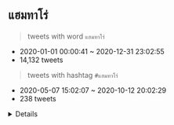 # `แฮมทาโร่`

> tweets with word `แฮมทาโร่`

- 2020-01-01 00:00:41 ~ 2020-12-31 23:02:55
- 14,132 tweets

> tweets with hashtag `#แฮมทาโร่`

- 2020-05-07 15:02:07 ~ 2020-10-12 20:02:29
- 238 tweets

<details>

## frequent hashtags & co-occurrent words

> tweets with word `แฮมทาโร่`

|hashtag|count|frequent words|oldest|popular|
|:-:|:-:|:-:|:-:|:-:|
|วิ่งกันนะแฮมทาโร่|518|แฮมทาโร่(1099) วิ่ง(799) ม็อบ(118) เพลง(75) ร้องเพลง(64) ประชาชน(58) เยาวชน(55) รัฐบาล(54) ภาษี(53) ออกมา(49)|[2020-07-23 11:55:05](https://twitter.com/belloeliss/status/1286268594876121088)<br>[@belloeliss](https://twitter.com/belloeliss)<br><br>กระบี่จะมีวิ่งแฮมทาโร่มั้ยคะ #วิ่งกันนะแฮมทาโร่|[2020-07-26 10:29:12](https://twitter.com/PNSNTK/status/1287334146424020992)<br>[@pnsntk](https://twitter.com/pnsntk)<br>58560 retweets<br><br>ฐาปนี : ทำไมมาวิ่งค่ะ  แฮมทาโร่ : อยากให้ยุบสภาค่ะ ตามเนื้อเพลงเลยค่ะ ที่นี่ที่ไหนนะคะ อนุอนุ อนุ  ฐาปนี : งงๆ เอ่อ อนุสาวรีย์ประชาธิปไตยค่ะ แฮมทาโร่ : อ๋อ ประเทศเรามีด้วยเหรอคะ  5555 แสบ #วิ่งกันนะแฮมทาโร่|
|แฮมทาโร่|243|แฮมทาโร่(344) วิ่ง(111) ชั่น(82) แคป(81) เยาวชน(80) ปลดแอก(72) ประชาชน(61) ม็อบ(53) เผด็จการ(52) ทน(52)|[2020-05-07 08:02:07](https://twitter.com/hyomilitariel/status/1258306102787096576)<br>[@hyomilitariel](https://twitter.com/hyomilitariel)<br><br>โปรโมททุกช่องทาง เผื่อจะแมส #แฮมทาโร่  https://t.co/nAFuTy2ror|[2020-07-26 10:01:32](https://twitter.com/prasitchai_k/status/1287327183480844290)<br>[@prasitchai_k](https://twitter.com/prasitchai_k)<br>2178 retweets<br><br>'ธเนตร อนันตวงษ์'นักสู้ที่ติดคุกฟรี นำไอศกรีมมาแจกฟรีให้กับน้องๆเด็กเยาวชน 'จ่านิว'มาร่วมให้กำลังใจ ท่ามกลางคนที่มาร่วมแสดงพลังจำนวนมาก #แฮมทาโร่   #กรูหิวกรูไม่ทน #หนองคายสิบ่ทน #จันรีไม่ทนคนจัญไร #เยาวชนปลดแอก #ม็อบไม่มุ้งมิ้งแต่ตุ้งติ้งค่ะคุณรัฐบาล #ยุบสภา  https://t.co/ZpmUI7odO7|
|เยาวชนปลดแอก|159|แฮมทาโร่(239) เยาวชน(160) ปลดแอก(156) วิ่ง(132) ม็อบ(61) ทน(58) ประชาชน(51) รัฐบาล(32) กรู(31) รุ่น(31)|[2020-07-23 02:37:27](https://twitter.com/Wikit47/status/1286128264281391106)<br>[@wikit47](https://twitter.com/wikit47)<br><br>แฮมทาโร่ช้านนนนน #เยาวชนปลดแอก #ไอเดียออกม็อบ|[2020-07-27 05:45:49](https://twitter.com/matsutako_jp/status/1287625217733402624)<br>[@matsutako_jp](https://twitter.com/matsutako_jp)<br>40305 retweets<br><br>เมื่อแฮมทาโร่ไปวิ่งไล่รัฐบาล งานนี้คนญป.เค้าจะคิดยังไงนะ? ประเทศผู้ให้กำเนิดแฮมทาโร่อย่างญป.ก็ดูให้ความสนใจกับการเคลื่อนไหวครั้งนี้และได้มีการนำเสนอข่าวนี้กันในหลายๆสื่อ คห.จะออกไปในทางไหนนะ ลองแปลๆมาจากหลายๆที่ ลองอ่านกันจ้า #เยาวชนปลดเเอก #วิ่งกันนะแฮมทาโร่  https://t.co/TTw4BiyMFI|
|ไอเดียออกม็อบ|71|ม็อบ(104) แฮมทาโร่(82) ไอเดีย(77) วิ่ง(34) เพลง(20) ร้องเพลง(14) นา(11) ชอบ(10) รอบ(10) ปั่น(10)|[2020-07-22 10:38:29](https://twitter.com/_ihatesalmon/status/1285886931792826368)<br>[@_ihatesalmon](https://twitter.com/_ihatesalmon)<br><br>อยากวิ่งเพลงแฮมทาโร่ด้วยท่านารุโตะรอบอนุสาวรีย์​ประชาธิปไตย​ค่ะ #ไอเดียออกม็อบ  https://t.co/hbIlqsBYBz|[2020-07-23 10:41:35](https://twitter.com/judythecatz/status/1286250099312484352)<br>[@judythecatz](https://twitter.com/judythecatz)<br>21468 retweets<br><br>มาเถอะนะมาวิ่ง วิ่งกันนะแฮมทาโร่   ขอยืมพื้นที่ #ไอเดียออกม็อบ  #ประชุมสภา ไม่ได้จะชวนทอยากชวนทุกคนไปม็อบแต่ชวนมาร้องเพลงกันค่ะ เก็บให้ลูกให้หลานฟังว่าครั้งนึงเราเคยร้องเพลงแฮมทาโร่ไล่รัฐบาล(จะแปะเนื้อไว้ข้างล่างนะคะ) ไม่มีแกนนำอะไรนั้นทั้งนั้น เจอกันวันอาทิตย์นี้ค่ะ  https://t.co/r0mI71ZuoN|
|ให้มันจบที่รุ่นเรา|66|แฮมทาโร่(108) วิ่ง(76) จบ(64) รุ่น(64) เยาวชน(34) ปลดแอก(31) ทน(20) ตรวจ(19) ม็อบ(18) ประชาชน(17)|[2020-07-22 01:28:02](https://twitter.com/GoyaNisha/status/1285748404824367104)<br>[@goyanisha](https://twitter.com/goyanisha)<br><br>มีนารูโตะแล้วต้องมีแฮมทาโร่ด้วยสิ!!! //ถ้ามีการวิ่งเป็นวงกลมร้องแฮมทาโร่ รับรองระดับโลก #ฝั่งธนแต่เราจะไม่ทน #RespectThaiDemocracy #ให้มันจบที่รุ่นเรา|[2020-07-27 11:23:02](https://twitter.com/VoiceTVOfficial/status/1287710081379753984)<br>[@voicetvofficial](https://twitter.com/voicetvofficial)<br>489 retweets<br><br>สื่อนอกรายงานสถานการณ์ม็อบแฮมทาโร่ในไทย ชี้เป็นการเคลื่อนไหวทางการเมืองที่แปลกใหม่และมีความคิดสร้างสรรค์ นำเพลงการ์ตูนมาใช้ในการต่อต้านรัฐบาล #VoiceOnline #เยาวชนปลดแอก #ให้มันจบที่รุ่นเรา   https://t.co/JogSqFzngx|
|ม็อบไม่มุ้งมิ้งแต่ตุ้งติ้งค่ะคุณรัฐบาล|57|ม็อบ(89) แฮมทาโร่(72) มุ้ง(62) มิ้ง(61) รัฐบาล(60) ตุ้งติ้ง(59) วิ่ง(34) ทน(29) เยาวชน(20) กรู(18)|[2020-07-25 11:42:38](https://twitter.com/Kasapilova/status/1286990238431076352)<br>[@kasapilova](https://twitter.com/kasapilova)<br><br>โอ้ย เพิ่งรู้ว่ามี รอไปม็อบแฮมทาโร่พรุ่งนี้แล้วกัน 555 #ม็อบไม่มุ้งมิ้งแต่ตุ้งติ้งค่ะคุณรัฐบาล|[2020-07-25 15:14:45](https://twitter.com/pa_rasite_/status/1287043617295437825)<br>[@pa_rasite_](https://twitter.com/pa_rasite_)<br>3944 retweets<br><br>เป็นม๊อบเรียกร้อง รัฐธรรมนูญใหม่ ที่สร้างสรรค์มาก  มีไทอินไปม๊อบ แฮมทาโร่ ด้วย  #วิ่งกันนะแฮมทาโร่ #ม็อบไม่มุ้งมิ้งแต่ตุ้งติ้งค่ะคุณรัฐบาล  https://t.co/L0gb4GA9we|
|อนิเมะแฟลชม็อบ|42|ม็อบ(80) อนิเมะ(53) แฮมทาโร่(49) แฟลช(48) ดู(17) เรื่อง(16) คน(13) วิ่ง(11) ทำ(11) ประชาธิปไตย(10)|[2020-07-27 11:39:41](https://twitter.com/quantumxz_/status/1287714273024602113)<br>[@quantumxz_](https://twitter.com/quantumxz_)<br><br>เรามองว่า #อนิเมะแฟลชม็อบ มันก็สามารถทำให้ตรงประเด็นได้อะ เพราะยังอยู่ในขั้นวางแผน คือไอ้ติดตลกมันก็มีติดตลกมาหลายม็อบแล้ว เช่นแจว แฮมทาโร่ด่ารบ. ป้ายด่าแบบตลก ซึ่งไม่ผิด ทำให้ตรงประเด็นได้ อันนี้ก็เหมือนเป็นธีมสำหรับสายอนิเมะ ถึงจะมองว่าเป็นมีตติ้งคุแต่ก็จริงจังได้นะ|[2020-07-28 02:08:44](https://twitter.com/wasseryharp/status/1287932972801200128)<br>[@wasseryharp](https://twitter.com/wasseryharp)<br>376 retweets<br><br>แฮมทาโร่นั่นเป็นแค่รูปแบบที่ "เข้าใจง่าย" แถมยังได้ make fun of รัฐบาลด้วย แล้วเขาก็มีสารตามปกติ  ถามว่า #อนิเมะแฟลชม็อบ จะเอาเมะมาสื่อสารได้เข้าใจง่าย มีสารที่ชัดเจนไหม  ซึ่งเรายังมองว่าวิ่งแฮมควรจบตรงนี้ อย่าเอามาเป็นสัญลักษณ์ของเรา เพราะทางเจ้าของลิขสิทธิ์อาจไม่ได้แฮปปี้|
|ประชาชนเป็นใหญ่ในแผ่นดิน|38|แฮมทาโร่(52) ประชาชน(43) เป็นใหญ่(32) แผ่นดิน(32) วิ่ง(26) ปลดแอก(19) เยาวชน(16) ม็อบ(12) เผด็จการ(8) ทน(7)|[2020-07-25 01:12:45](https://twitter.com/Notomasahi/status/1286831721535565824)<br>[@notomasahi](https://twitter.com/notomasahi)<br><br>นักเรียนร้องเพลงแฮมทาโร่ แปลงเพลงเสียดสีรัฐบาล และเรียกร้องรัฐธรรมนูญใหม่  ของอร่อยที่สุดก็คือ "ภาษีประชาชน"  #เกียมอุดมไม่ก้มหัวให้เผด็จการ  https://t.co/o3nrhqSO4j #ประชาชนเป็นใหญ่ในแผ่นดิน|[2020-07-25 01:12:45](https://twitter.com/Notomasahi/status/1286831721535565824)<br>[@notomasahi](https://twitter.com/notomasahi)<br>7185 retweets<br><br>นักเรียนร้องเพลงแฮมทาโร่ แปลงเพลงเสียดสีรัฐบาล และเรียกร้องรัฐธรรมนูญใหม่  ของอร่อยที่สุดก็คือ "ภาษีประชาชน"  #เกียมอุดมไม่ก้มหัวให้เผด็จการ  https://t.co/o3nrhqSO4j #ประชาชนเป็นใหญ่ในแผ่นดิน|
|ฝั่งธนแต่เราจะไม่ทน|37|วิ่ง(72) แฮมทาโร่(65) ฝั่งธน(37) ทน(37) ตรวจ(33) วงเวียน(28) ไฟ(18) ก.ค.(15) รอบ(15) จบ(14)|[2020-07-22 01:25:23](https://twitter.com/GoyaNisha/status/1285747739486085122)<br>[@goyanisha](https://twitter.com/goyanisha)<br><br>มีวิ่งนารูโตะแล้ว ต้องมีแฮมทาโร่ด้วยสิคะ!!! วิ่งเป็นวงกลมมมม #ฝั่งธนแต่เราจะไม่ทน|[2020-07-26 10:29:50](https://twitter.com/pchcaep/status/1287334306516369408)<br>[@pchcaep](https://twitter.com/pchcaep)<br>3521 retweets<br><br>ใครไม่ได้ไป #วิ่งกันนะแฮมทาโร่ วันนี้ก็ไปวิ่งแฮมทาโร่+นารูโตะ วันที่ 30 ได้น้าา เราก็ไป ไปด้วยกัน เหงา55555 #ฝั่งธนแต่เราจะไม่ทน  https://t.co/oSqdajvbJ2|
|exabff|34|วิ่ง(45) แฮมทาโร่(37) รร(10) ออกมา(7) สู้(7) เอ้า(5) อร่อย(4) ต่อไป(4) ตื่น(3) ออกจาก(3)|[2020-07-28 09:32:19](https://twitter.com/pig_N29/status/1288044607842873349)<br>[@pig_n29](https://twitter.com/pig_n29)<br><br>วิ่งนะวิ่งแฮมทาโร่ #ExaARMY #ExaBFF @BTS_twt @bts_bighit|[2020-08-11 19:25:24](https://twitter.com/liliprotection/status/1293267292575301632)<br>[@liliprotection](https://twitter.com/liliprotection)<br>8 retweets<br><br>เอ้าออกมาวิ่ง วิ่งนะวิ่งนะแฮมทาโร่ ตื่นออกจากรัง วิ่งนะวิ่งนะแฮมทาโร่ ของอร่อยที่สุดก็คือ....  #ExaBLINK #ExaBFF|
|ยุบสภา|29|แฮมทาโร่(41) ยุบสภา(36) ทน(34) เยาวชน(24) วิ่ง(22) ปลดแอก(20) กรู(20) ประชาชน(19) รัฐบาล(15) ม็อบ(14)|[2020-07-25 07:35:03](https://twitter.com/prasitchai_k/status/1286927930430386176)<br>[@prasitchai_k](https://twitter.com/prasitchai_k)<br><br>ค้าน #ยุบสภา 'อนุทิน'แห่งภูมิใจไทย ประกาศในที่ประชุมพรรคไม่เห็นด้วยยุบสภา หากยังไม่แก้ไข รธน. ชี้เสียเวลา เสียงบประมาณ หากไม่เปลื่ยนแปลงกฏหมาย #มอกะเสด #ยกเลิก250สว #แก้รัฐธรรมนูญ #กรูหิวกรูไม่ทน #แฮมทาโร่ #คนคอนจะไม่ทน #คนเจียงฮายก้ายคนง่าวบ่เอาคนหลายใจ #ประชาชนเป็นใหญ่ในแผ่นดิน  https://t.co/latGbWjGsH|[2020-07-26 10:01:32](https://twitter.com/prasitchai_k/status/1287327183480844290)<br>[@prasitchai_k](https://twitter.com/prasitchai_k)<br>2178 retweets<br><br>'ธเนตร อนันตวงษ์'นักสู้ที่ติดคุกฟรี นำไอศกรีมมาแจกฟรีให้กับน้องๆเด็กเยาวชน 'จ่านิว'มาร่วมให้กำลังใจ ท่ามกลางคนที่มาร่วมแสดงพลังจำนวนมาก #แฮมทาโร่   #กรูหิวกรูไม่ทน #หนองคายสิบ่ทน #จันรีไม่ทนคนจัญไร #เยาวชนปลดแอก #ม็อบไม่มุ้งมิ้งแต่ตุ้งติ้งค่ะคุณรัฐบาล #ยุบสภา  https://t.co/ZpmUI7odO7|
|เกียมอุดมไม่ก้มหัวให้เผด็จการ|28|แฮมทาโร่(35) เกีย(31) อุดม(31) ก้มหัว(27) เผด็จการ(27) วิ่ง(14) ภาษี(10) อร่อย(9) เพลง(8) ประชาชน(7)|[2020-07-24 08:01:23](https://twitter.com/pckl_jw1008/status/1286572168633933824)<br>[@pckl_jw1008](https://twitter.com/pckl_jw1008)<br><br>อิเหี้ยเปิดเพลงแฮมทาโร่ พร้อมตะโกนของอร่อยที่สุดก็คือ ภาษีประชาชน!!!!!!!  #เกียมอุดมไม่ก้มหัวให้เผด็จการ|[2020-07-25 01:12:45](https://twitter.com/Notomasahi/status/1286831721535565824)<br>[@notomasahi](https://twitter.com/notomasahi)<br>7185 retweets<br><br>นักเรียนร้องเพลงแฮมทาโร่ แปลงเพลงเสียดสีรัฐบาล และเรียกร้องรัฐธรรมนูญใหม่  ของอร่อยที่สุดก็คือ "ภาษีประชาชน"  #เกียมอุดมไม่ก้มหัวให้เผด็จการ  https://t.co/o3nrhqSO4j #ประชาชนเป็นใหญ่ในแผ่นดิน|
|เสกคาถาไล่คนที่คุณก็รู้ว่าใคร|28|คน(37) แฮมทาโร่(33) รู้(32) เสกคาถา(30) ไล่(29) ม็อบ(26) เรื่อง(9) เพลง(8) แฮ(7) รี่(7)|[2020-07-29 11:31:39](https://twitter.com/Sxrv_X/status/1288437025050202112)<br>[@sxrv_x](https://twitter.com/sxrv_x)<br><br>ม็อบแฮมทาโร่มาแล้ว ม็อบแฮรี่ก็กำลังจะมา เพนกวินก็พึ่งฉ่อยไปที่สุพรรณ รู้สึกไม่ค่อยใช่ทางเท่าไหร่เลย คือมาทางสายคลาสสิกอ่ะครับอ่ะครับ  เอิ่ม พอจะมีม็อบนิทานก้อมให้ผมจักหน่อยได้บ่คับ  #ไอเดียออกม๊อบ #เยาวชนปลดแอก #คนที่คุณก็รู้ว่าใคร #เสกคาถาไล่คนที่คุณก็รู้ว่าใคร|[2020-07-30 06:29:12](https://twitter.com/urtunamayo/status/1288723298168135680)<br>[@urtunamayo](https://twitter.com/urtunamayo)<br>321 retweets<br><br>เป็นพอตเตอร์เฮดยังไม่เห็นด้วยเลย จะเสกคาถานี่คาถาอะไร นึกไม่ออก ถ้าอยากรวมตัวเสกคาถาเฉยๆเก็บไว้ทำในงานแฟนมีตไหม จุดประสงค์ม๊อบนี้มันไม่ชัดเหมือนตอนม๊อบแฮมทาโร่ที่อยากได้พื้นที่ในโลกออนไลน์อะ อันนั้นเพลงแปลงเนื้อยังไงมันก็ยังติดหูจริง อันนี้ไม่เก็ท #เสกคาถาไล่คนที่คุณก็รู้ว่าใคร|
|กรูหิวกรูไม่ทน|25|ทน(56) กรู(48) แฮมทาโร่(35) วิ่ง(25) หิว(24) เยาวชน(22) ประชาชน(17) ม็อบ(16) ยุบสภา(16) บ่(16)|[2020-07-25 06:13:58](https://twitter.com/prasitchai_k/status/1286907524910735361)<br>[@prasitchai_k](https://twitter.com/prasitchai_k)<br><br>#กรูหิวกรูไม่ทน พรุ่งนี้(26ก.ค.)ร่วมกินแมคกับกลุ่มประชาชนปลดกระดุม เวลา 16.00 น. นำโดย บก.ลายจุด ที่ร้านแมคโดนัล สาขาราชดำเนิน   #ของอร่อยที่สุดก็คือภาษีประชาชน  #แฮมทาโร่ #ผ้าเบรกครม #คนคอนจะไม่ทน #คนเจียงฮายก้ายคนง่าวบ่เอาคนหลายใจ #มอกะเสด #โคราชจะไม่ทน  #สมุทรปราการจะไม่ทน  https://t.co/J81qcISADW|[2020-07-26 10:01:32](https://twitter.com/prasitchai_k/status/1287327183480844290)<br>[@prasitchai_k](https://twitter.com/prasitchai_k)<br>2178 retweets<br><br>'ธเนตร อนันตวงษ์'นักสู้ที่ติดคุกฟรี นำไอศกรีมมาแจกฟรีให้กับน้องๆเด็กเยาวชน 'จ่านิว'มาร่วมให้กำลังใจ ท่ามกลางคนที่มาร่วมแสดงพลังจำนวนมาก #แฮมทาโร่   #กรูหิวกรูไม่ทน #หนองคายสิบ่ทน #จันรีไม่ทนคนจัญไร #เยาวชนปลดแอก #ม็อบไม่มุ้งมิ้งแต่ตุ้งติ้งค่ะคุณรัฐบาล #ยุบสภา  https://t.co/ZpmUI7odO7|
|มาวิ่งตรวจไฟกันนะแฮมทาโร่|22|วิ่ง(65) แฮมทาโร่(51) ตรวจ(43) วงเวียน(32) ไฟ(26) รอบ(17) ย้าย(16) ก.ค.(14) ฝั่งธน(14) ทน(14)|[2020-07-29 19:36:31](https://twitter.com/somethi36010547/status/1288559044551049216)<br>[@somethi36010547](https://twitter.com/somethi36010547)<br><br>#ฝั่งธนจะไม่ทน ย้ายไปจัดวันที่ 31 แล้ว !  แต่วันนี้เราขอเชิญชวนเหล่าแฮมทาโร่ที่ยังอยากวิ่งกันอยู่ มาช่วยกันวิ่งตรวจกระแสไฟฟ้ารอบวงเวียนใหญ่กันเถอะ ! เจอกัน 17:00 ที่วงเวียนใหญ่ #ของอร่อยที่สุดก็คือภาษีประชาชน   #มาวิ่งตรวจไฟกันนะแฮมทาโร่|[2020-07-30 11:04:02](https://twitter.com/TLHR2014/status/1288792463503536133)<br>[@tlhr2014](https://twitter.com/tlhr2014)<br>99 retweets<br><br>17.45 - 18.00 น. ประตูเปิดให้ผู้ชุมนุม #มาวิ่งตรวจไฟกันนะแฮมทาโร่ เข้าด้านในสวนสาธารณะ วงเวียนพระเจ้าตากฯ หลังจากก่อนหน้านี้มีการติดป้ายว่า งดใช้สถานที่เนื่องจากจะมีการซ่อมแซมไฟฟ้า ต่อมา ผู้ชุมนุมได้ร่วมกันซ้อมร้องเพลงแฮมทาโร่ ร้องเพลงชาติ และเริ่มวิ่งรอบวงเวียน  https://t.co/guO1mB8HA9|
|หยุดคุกคามประชาชน|19|ประชาชน(22) แฮมทาโร่(19) หยุด(19) คุกคาม(18) เยาวชน(8) ปลดแอก(8) หนู(7) ยุบสภา(6) ไลน์(5) กระแส(5)|[2020-07-28 13:10:14](https://twitter.com/prasitchai_k/status/1288099445087719425)<br>[@prasitchai_k](https://twitter.com/prasitchai_k)<br><br>#แฮมทาโร่ มาอีกแล้ว! แนวร่วมนวชีวิน ชวนชาวกะลาฮะฝั่งธนบุรี ร่วม“Hamtaro Oak Oak Run” #วิ่งนารูโตะ 30ก.ค. 16.00น. ณ อนุเสาวรีย์สมเด็จพระเจ้าตากสินมหาราช (วงเวียนใหญ่)  #ฝั่งธนแต่เราจะไม่ทน #ourlivesmatter #เยาวชนปลดเเอก #ประชาชนเป็นใหญ่ในแผ่นดิน #ยุบสภา #หยุดคุกคามประชาชน  https://t.co/b1iWbU9lTb|[2020-08-07 15:15:23](https://twitter.com/prasitchai_k/status/1291754818759884808)<br>[@prasitchai_k](https://twitter.com/prasitchai_k)<br>143 retweets<br><br>#แฮมทาโร่ ก็มา ปลุกพลังเวทีรอเพื่อน ยิ่งดึก..หน้า สน.บางเขนยิ่งคึก "ของอร่อยที่สุดก็คือ ภาษีประชาชน"  #saveทนายอานนท์ #saveอานนท์นําภา #หยุดคุกคามประชาชน #ประชาชนปลดแอก #ให้มันจบที่รุ่นเรา #saveไมค์ภาณุพงศ์  https://t.co/XvqtJa6PpU|
|เยาวชนปลดเอก|19|แฮมทาโร่(26) เยาวชน(20) ปลด(18) เอก(18) วิ่ง(15) จบ(5) รุ่น(4) รัฐบาล(4) ม็อบ(4) อะ(4)|[2020-07-23 13:52:46](https://twitter.com/judythecatz/status/1286298212697960448)<br>[@judythecatz](https://twitter.com/judythecatz)<br><br>เพิ่มเติมนะคะ  -แท็กคือ #วิ่งกันนะแฮมทาโร่  -ไม่มีธีมสีเสื้อ สามารถใส่เสื้อที่ชอบได้เลยค่ะ ขอแค่ไม่เป็นอุปสรรคเวลาวิ่ง -ตอนนี้ยังไม่มีเครื่องเสียง โทรโข่งก็ไม่มีค่ะ (หากใครสนใจติดต่อได้นะคะ แต่เครื่องอาจจะใหญ่ไปเพราะแค่มาร้องเพลงแฮมทาโร่จริงๆค่ะ)[1] #ไอเดียออกม็อบ #เยาวชนปลดเอก|[2020-07-23 13:52:46](https://twitter.com/judythecatz/status/1286298212697960448)<br>[@judythecatz](https://twitter.com/judythecatz)<br>2438 retweets<br><br>เพิ่มเติมนะคะ  -แท็กคือ #วิ่งกันนะแฮมทาโร่  -ไม่มีธีมสีเสื้อ สามารถใส่เสื้อที่ชอบได้เลยค่ะ ขอแค่ไม่เป็นอุปสรรคเวลาวิ่ง -ตอนนี้ยังไม่มีเครื่องเสียง โทรโข่งก็ไม่มีค่ะ (หากใครสนใจติดต่อได้นะคะ แต่เครื่องอาจจะใหญ่ไปเพราะแค่มาร้องเพลงแฮมทาโร่จริงๆค่ะ)[1] #ไอเดียออกม็อบ #เยาวชนปลดเอก|
|วิ่งนะวิ่งนะแฮมทาโร่|19|วิ่ง(44) แฮมทาโร่(41) เพลง(10) ญี่ปุ่น(8) จิ๋ว(6) ม็อบ(5) การ์ตูน(5) เยาวชน(4) กิจกรรม(4) แปลง(4)|[2020-07-24 08:25:10](https://twitter.com/dddforkimbob/status/1286578157173145600)<br>[@dddforkimbob](https://twitter.com/dddforkimbob)<br><br>เห็นref จากที่เด็กเกียมชานท์แล้วม็อบแฮมทาโร่ปังแน่นอนนน  ตั้งตารอค่ะ👍🏻👍🏻👍🏻👍🏻#วิ่งนะวิ่งนะแฮมทาโร่|[2020-07-26 04:16:13](https://twitter.com/sirotek/status/1287240280802877441)<br>[@sirotek](https://twitter.com/sirotek)<br>227 retweets<br><br>กรุงเทพรวมพลเหล่าแฮมสเตอร์ผู้รักประชาธิปไตย วันอาทิตย์นี้ 16.00 น. อนุสาวรีย์ประชาธิปไตย #แฮมทาโร่ #วิ่งนะวิ่งนะแฮมทาโร่ #ของอร่อยที่สุดก็คือภาษีประชาชน|
|ศาลายาแสกหน้าเผด็จการ|19|ศาลา(26) ยา(26) แฮมทาโร่(21) วิ่ง(20) แสกหน้า(20) เผด็จการ(20) มหิดล(5) คน(4) ที่จะ(4) นักศึกษา(4)|[2020-08-18 10:01:24](https://twitter.com/PNP_skiie/status/1295662068473843712)<br>[@pnp_skiie](https://twitter.com/pnp_skiie)<br><br>ถ้าคนเยอะ อยากไปวิ่งแฮมทาโร่รอบมอเลย  #ศาลายาแสกหน้าเผด็จการ|[2020-08-18 13:15:15](https://twitter.com/phoom91/status/1295710854353018880)<br>[@phoom91](https://twitter.com/phoom91)<br>884 retweets<br><br>สุดยอด!! ภาคีนักศึกษาศาลายา จำนวนกว่า2000คน วิ่งแฮมทาโร่ รอบสนาม #ศาลายาแสกหน้าเผด็จการ  https://t.co/HvpVbDpSPx|
|hamtaro|18|แคป(75) ชั่น(75) น่ารัก(29) แฮมทาโร่(21) เด็ด(20) โดน(19) แฮมสเตอร์(10) อ่อย(8) วิ่ง(7) ม็อบ(4)|[2020-07-25 07:45:25](https://twitter.com/weeranan/status/1286930542215041024)<br>[@weeranan](https://twitter.com/weeranan)<br><br>ยอมรับว่า เคยเห็น #แฮมทาโร่ #Hamtaro แต่ไม่รู้จัก จนมีการจัดแฟลชม็อบ #วิ่งกันนะแฮมทาโร่ วันอาทิตย์ 26 ก.ค.นี้ เวลา 16.30 รอบอนุสาวรีย์ประชาธิปไตย  . คลิปเพลง  https://t.co/t5BHj73vFR|[2020-07-25 07:45:25](https://twitter.com/weeranan/status/1286930542215041024)<br>[@weeranan](https://twitter.com/weeranan)<br>20 retweets<br><br>ยอมรับว่า เคยเห็น #แฮมทาโร่ #Hamtaro แต่ไม่รู้จัก จนมีการจัดแฟลชม็อบ #วิ่งกันนะแฮมทาโร่ วันอาทิตย์ 26 ก.ค.นี้ เวลา 16.30 รอบอนุสาวรีย์ประชาธิปไตย  . คลิปเพลง  https://t.co/t5BHj73vFR|

> tweets with hashtag `#แฮมทาโร่`

|hashtag|count|frequent words|oldest|popular|
|:-:|:-:|:-:|:-:|:-:|
|แฮมทาโร่|243|แฮมทาโร่(344) วิ่ง(111) ชั่น(82) แคป(81) เยาวชน(80) ปลดแอก(72) ประชาชน(61) ม็อบ(53) เผด็จการ(52) ทน(52)|[2020-05-07 08:02:07](https://twitter.com/hyomilitariel/status/1258306102787096576)<br>[@hyomilitariel](https://twitter.com/hyomilitariel)<br><br>โปรโมททุกช่องทาง เผื่อจะแมส #แฮมทาโร่  https://t.co/nAFuTy2ror|[2020-07-26 10:01:32](https://twitter.com/prasitchai_k/status/1287327183480844290)<br>[@prasitchai_k](https://twitter.com/prasitchai_k)<br>2178 retweets<br><br>'ธเนตร อนันตวงษ์'นักสู้ที่ติดคุกฟรี นำไอศกรีมมาแจกฟรีให้กับน้องๆเด็กเยาวชน 'จ่านิว'มาร่วมให้กำลังใจ ท่ามกลางคนที่มาร่วมแสดงพลังจำนวนมาก #แฮมทาโร่   #กรูหิวกรูไม่ทน #หนองคายสิบ่ทน #จันรีไม่ทนคนจัญไร #เยาวชนปลดแอก #ม็อบไม่มุ้งมิ้งแต่ตุ้งติ้งค่ะคุณรัฐบาล #ยุบสภา  https://t.co/ZpmUI7odO7|
|เยาวชนปลดแอก|67|แฮมทาโร่(99) เยาวชน(69) ปลดแอก(68) วิ่ง(38) ทน(35) ประชาชน(32) ม็อบ(27) ยุบสภา(22) เผด็จการ(18) กรู(18)|[2020-07-25 22:17:26](https://twitter.com/msitsethyana/status/1287149990188482560)<br>[@msitsethyana](https://twitter.com/msitsethyana)<br><br>ร่นแวดข่วงต้าแป ก็เปิงอยู่ก้า  #แฮมทาโร่ #ไอเดียออกม็อบ  #เยาวชนปลดแอก #เชียงใหม่จะไม่ทน  #ประชาชนเป็นใหญ่ในแผ่นดิน  https://t.co/y7rBuE6d4T|[2020-07-26 10:01:32](https://twitter.com/prasitchai_k/status/1287327183480844290)<br>[@prasitchai_k](https://twitter.com/prasitchai_k)<br>2178 retweets<br><br>'ธเนตร อนันตวงษ์'นักสู้ที่ติดคุกฟรี นำไอศกรีมมาแจกฟรีให้กับน้องๆเด็กเยาวชน 'จ่านิว'มาร่วมให้กำลังใจ ท่ามกลางคนที่มาร่วมแสดงพลังจำนวนมาก #แฮมทาโร่   #กรูหิวกรูไม่ทน #หนองคายสิบ่ทน #จันรีไม่ทนคนจัญไร #เยาวชนปลดแอก #ม็อบไม่มุ้งมิ้งแต่ตุ้งติ้งค่ะคุณรัฐบาล #ยุบสภา  https://t.co/ZpmUI7odO7|
|วิ่งกันนะแฮมทาโร่|48|แฮมทาโร่(109) วิ่ง(65) เยาวชน(18) ปลดแอก(18) ม็อบ(15) ประชาชน(12) เพลง(11) ยุบสภา(11) รัฐบาล(9) อนุสาวรีย์(9)|[2020-07-25 07:45:25](https://twitter.com/weeranan/status/1286930542215041024)<br>[@weeranan](https://twitter.com/weeranan)<br><br>ยอมรับว่า เคยเห็น #แฮมทาโร่ #Hamtaro แต่ไม่รู้จัก จนมีการจัดแฟลชม็อบ #วิ่งกันนะแฮมทาโร่ วันอาทิตย์ 26 ก.ค.นี้ เวลา 16.30 รอบอนุสาวรีย์ประชาธิปไตย  . คลิปเพลง  https://t.co/t5BHj73vFR|[2020-07-29 11:00:01](https://twitter.com/MatichonTV/status/1288429064152158208)<br>[@matichontv](https://twitter.com/matichontv)<br>52 retweets<br><br>"เกษียร เตชะพีระ" แนะการบ้านเพิ่มเติมของ #ม็อบนักศึกษา ควร #ข้ามแพลตฟอร์ม #ข้ามกลุ่มคน และ #ข้ามประเด็น  #เกษียรเตชะพีระ #รัฐศาสตร์มธ #ม็อบคนรุ่นใหม่ #เยาวชนปลดแอก #ถ้าการเมืองดี #ประชาชนจะเป็นใหญ่ในแผ่นดิน #แฮมทาโร่ #วิ่งกันนะแฮมทาโร่  https://t.co/xJFprbuf6N|
|ยุบสภา|26|แฮมทาโร่(34) ทน(33) ยุบสภา(31) เยาวชน(24) กรู(20) ปลดแอก(19) วิ่ง(17) ประชาชน(17) รัฐบาล(15) ม็อบ(14)|[2020-07-25 07:35:03](https://twitter.com/prasitchai_k/status/1286927930430386176)<br>[@prasitchai_k](https://twitter.com/prasitchai_k)<br><br>ค้าน #ยุบสภา 'อนุทิน'แห่งภูมิใจไทย ประกาศในที่ประชุมพรรคไม่เห็นด้วยยุบสภา หากยังไม่แก้ไข รธน. ชี้เสียเวลา เสียงบประมาณ หากไม่เปลื่ยนแปลงกฏหมาย #มอกะเสด #ยกเลิก250สว #แก้รัฐธรรมนูญ #กรูหิวกรูไม่ทน #แฮมทาโร่ #คนคอนจะไม่ทน #คนเจียงฮายก้ายคนง่าวบ่เอาคนหลายใจ #ประชาชนเป็นใหญ่ในแผ่นดิน  https://t.co/latGbWjGsH|[2020-07-26 10:01:32](https://twitter.com/prasitchai_k/status/1287327183480844290)<br>[@prasitchai_k](https://twitter.com/prasitchai_k)<br>2178 retweets<br><br>'ธเนตร อนันตวงษ์'นักสู้ที่ติดคุกฟรี นำไอศกรีมมาแจกฟรีให้กับน้องๆเด็กเยาวชน 'จ่านิว'มาร่วมให้กำลังใจ ท่ามกลางคนที่มาร่วมแสดงพลังจำนวนมาก #แฮมทาโร่   #กรูหิวกรูไม่ทน #หนองคายสิบ่ทน #จันรีไม่ทนคนจัญไร #เยาวชนปลดแอก #ม็อบไม่มุ้งมิ้งแต่ตุ้งติ้งค่ะคุณรัฐบาล #ยุบสภา  https://t.co/ZpmUI7odO7|
|ให้มันจบที่รุ่นเรา|17|แฮมทาโร่(29) รุ่น(18) จบ(17) เยาวชน(12) ปลดแอก(11) ประชาชน(10) วิ่ง(7) เด็ก(6) เผด็จการ(5) ไลน์(4)|[2020-07-26 10:58:10](https://twitter.com/prachatai_en/status/1287341433733574656)<br>[@prachatai_en](https://twitter.com/prachatai_en)<br><br>The demonstrator are singing "the most delicious food is people's taxes".  #ให้มันจบที่รุ่นเรา #แฮมทาโร่  https://t.co/CxkIKPtlND|[2020-08-07 15:15:23](https://twitter.com/prasitchai_k/status/1291754818759884808)<br>[@prasitchai_k](https://twitter.com/prasitchai_k)<br>143 retweets<br><br>#แฮมทาโร่ ก็มา ปลุกพลังเวทีรอเพื่อน ยิ่งดึก..หน้า สน.บางเขนยิ่งคึก "ของอร่อยที่สุดก็คือ ภาษีประชาชน"  #saveทนายอานนท์ #saveอานนท์นําภา #หยุดคุกคามประชาชน #ประชาชนปลดแอก #ให้มันจบที่รุ่นเรา #saveไมค์ภาณุพงศ์  https://t.co/XvqtJa6PpU|
|ประชาชนเป็นใหญ่ในแผ่นดิน|17|แฮมทาโร่(27) ประชาชน(20) วิ่ง(17) ปลดแอก(14) เป็นใหญ่(14) แผ่นดิน(14) เยาวชน(12) เผด็จการ(6) ยุบสภา(5) นนทบุรี(5)|[2020-07-25 07:24:20](https://twitter.com/prasitchai_k/status/1286925232561893377)<br>[@prasitchai_k](https://twitter.com/prasitchai_k)<br><br>#มอกะเสด ออกแถลงการณ์เรียกร้องทำ #รัฐสวัสดิการ #ยกเลิก250สว #แก้รัฐธรรมนูญใหม่   https://t.co/9dLAEhF54J  #กรูหิวกรูไม่ทน #แฮมทาโร่ #ผ้าเบรกครม #คนคอนจะไม่ทน #คนเจียงฮายก้ายคนง่าวบ่เอาคนหลายใจ #มอกะเสด #โคราชจะไม่ทน  #สมุทรปราการจะไม่ทน #ประชาชนเป็นใหญ่ในแผ่นดิน  https://t.co/CsVf8TrK4z|[2020-07-28 13:10:14](https://twitter.com/prasitchai_k/status/1288099445087719425)<br>[@prasitchai_k](https://twitter.com/prasitchai_k)<br>34 retweets<br><br>#แฮมทาโร่ มาอีกแล้ว! แนวร่วมนวชีวิน ชวนชาวกะลาฮะฝั่งธนบุรี ร่วม“Hamtaro Oak Oak Run” #วิ่งนารูโตะ 30ก.ค. 16.00น. ณ อนุเสาวรีย์สมเด็จพระเจ้าตากสินมหาราช (วงเวียนใหญ่)  #ฝั่งธนแต่เราจะไม่ทน #ourlivesmatter #เยาวชนปลดเเอก #ประชาชนเป็นใหญ่ในแผ่นดิน #ยุบสภา #หยุดคุกคามประชาชน  https://t.co/b1iWbU9lTb|
|ม็อบไม่มุ้งมิ้งแต่ตุ้งติ้งค่ะคุณรัฐบาล|16|ทน(28) แฮมทาโร่(19) ม็อบ(18) กรู(18) รัฐบาล(17) มุ้ง(16) มิ้ง(16) เยาวชน(16) ตุ้งติ้ง(15) ปลดแอก(11)|[2020-07-26 07:03:34](https://twitter.com/prasitchai_k/status/1287282395100585987)<br>[@prasitchai_k](https://twitter.com/prasitchai_k)<br><br>อีกหนึ่งม็อบวันนี้(26ก.ค.)ที่อนุสาวรีย์ประชาธิปไตย #ของอร่อยที่สุดคือภาษีประชาชน ร่วมวิ่งเป็นวงกลมพร้อมร้องเพลง #แฮมทาโร่ ใจกลางกรุง16.30น.ที่วนรถหน้าโรงเรียนสตรีวิทยา #กรูหิวกรูไม่ทน #หนองคายสิบ่ทน #จันรีไม่ทนคนจัญไร #เยาวชนปลดแอก #ม็อบไม่มุ้งมิ้งแต่ตุ้งติ้งค่ะคุณรัฐบาล #ยุบสภา  https://t.co/Ry0QzHBYX4|[2020-07-26 10:01:32](https://twitter.com/prasitchai_k/status/1287327183480844290)<br>[@prasitchai_k](https://twitter.com/prasitchai_k)<br>2178 retweets<br><br>'ธเนตร อนันตวงษ์'นักสู้ที่ติดคุกฟรี นำไอศกรีมมาแจกฟรีให้กับน้องๆเด็กเยาวชน 'จ่านิว'มาร่วมให้กำลังใจ ท่ามกลางคนที่มาร่วมแสดงพลังจำนวนมาก #แฮมทาโร่   #กรูหิวกรูไม่ทน #หนองคายสิบ่ทน #จันรีไม่ทนคนจัญไร #เยาวชนปลดแอก #ม็อบไม่มุ้งมิ้งแต่ตุ้งติ้งค่ะคุณรัฐบาล #ยุบสภา  https://t.co/ZpmUI7odO7|
|hamtaro|14|แคป(75) ชั่น(75) น่ารัก(29) เด็ด(20) โดน(19) แฮมทาโร่(16) แฮมสเตอร์(10) อ่อย(8) วิ่ง(3) เจ้า(2)|[2020-07-25 07:45:25](https://twitter.com/weeranan/status/1286930542215041024)<br>[@weeranan](https://twitter.com/weeranan)<br><br>ยอมรับว่า เคยเห็น #แฮมทาโร่ #Hamtaro แต่ไม่รู้จัก จนมีการจัดแฟลชม็อบ #วิ่งกันนะแฮมทาโร่ วันอาทิตย์ 26 ก.ค.นี้ เวลา 16.30 รอบอนุสาวรีย์ประชาธิปไตย  . คลิปเพลง  https://t.co/t5BHj73vFR|[2020-07-25 07:45:25](https://twitter.com/weeranan/status/1286930542215041024)<br>[@weeranan](https://twitter.com/weeranan)<br>20 retweets<br><br>ยอมรับว่า เคยเห็น #แฮมทาโร่ #Hamtaro แต่ไม่รู้จัก จนมีการจัดแฟลชม็อบ #วิ่งกันนะแฮมทาโร่ วันอาทิตย์ 26 ก.ค.นี้ เวลา 16.30 รอบอนุสาวรีย์ประชาธิปไตย  . คลิปเพลง  https://t.co/t5BHj73vFR|
|กรูหิวกรูไม่ทน|14|ทน(37) กรู(26) เยาวชน(15) แฮมทาโร่(15) คน(14) หิว(13) ยุบสภา(13) บ่(12) ม็อบ(11) มุ้ง(10)|[2020-07-25 06:13:58](https://twitter.com/prasitchai_k/status/1286907524910735361)<br>[@prasitchai_k](https://twitter.com/prasitchai_k)<br><br>#กรูหิวกรูไม่ทน พรุ่งนี้(26ก.ค.)ร่วมกินแมคกับกลุ่มประชาชนปลดกระดุม เวลา 16.00 น. นำโดย บก.ลายจุด ที่ร้านแมคโดนัล สาขาราชดำเนิน   #ของอร่อยที่สุดก็คือภาษีประชาชน  #แฮมทาโร่ #ผ้าเบรกครม #คนคอนจะไม่ทน #คนเจียงฮายก้ายคนง่าวบ่เอาคนหลายใจ #มอกะเสด #โคราชจะไม่ทน  #สมุทรปราการจะไม่ทน  https://t.co/J81qcISADW|[2020-07-26 10:01:32](https://twitter.com/prasitchai_k/status/1287327183480844290)<br>[@prasitchai_k](https://twitter.com/prasitchai_k)<br>2178 retweets<br><br>'ธเนตร อนันตวงษ์'นักสู้ที่ติดคุกฟรี นำไอศกรีมมาแจกฟรีให้กับน้องๆเด็กเยาวชน 'จ่านิว'มาร่วมให้กำลังใจ ท่ามกลางคนที่มาร่วมแสดงพลังจำนวนมาก #แฮมทาโร่   #กรูหิวกรูไม่ทน #หนองคายสิบ่ทน #จันรีไม่ทนคนจัญไร #เยาวชนปลดแอก #ม็อบไม่มุ้งมิ้งแต่ตุ้งติ้งค่ะคุณรัฐบาล #ยุบสภา  https://t.co/ZpmUI7odO7|
|แฮมสเตอร์|12|แคป(70) ชั่น(70) น่ารัก(28) เด็ด(18) โดน(18) แฮมสเตอร์(12) แฮมทาโร่(9) อ่อย(8) เจ้า(1) ก้อน(1)|[2020-07-31 15:36:09](https://twitter.com/angelxshinki/status/1289223331997089795)<br>[@angelxshinki](https://twitter.com/angelxshinki)<br><br>แฮมสเตอร์หรือหรือสไปเดอร์แมน ไต่เก่งซะขนาดนี้!?  https://t.co/vH0I670qIm น่าร้าก #แฮมทาโร่ #แฮมสเตอร์|[2020-08-22 07:22:20](https://twitter.com/ZICjW50JuBZRzHk/status/1297071592640397312)<br>[@zicjw50jubzrzhk](https://twitter.com/zicjw50jubzrzhk)<br>4 retweets<br><br>ไม่กินในชามดันมากัดหู ตบซะ! #แคปชั่น #แคปชั่นน่ารักๆ #แคปชั่น2020 #แคปชั่นเด็ดๆ #แคปชั่นเด็ดๆโดนๆ #แคปชั่นโดนๆ #แฮมสเตอร์ #แฮมทาโร่ #น่ารัก #cute #captions #CaptionThis #Hamtaro #hamster #hamstermovement #ハムスター #ハムスター好きと繋がりたい #可愛い #可愛いと思ったらRT  https://t.co/gRQNxo4k3L|
|แคปชั่น|11|แคป(80) ชั่น(80) น่ารัก(30) เด็ด(22) โดน(20) แฮมทาโร่(11) แฮมสเตอร์(9) อ่อย(8) จังงัง(1) งอ(1)|[2020-08-12 05:53:25](https://twitter.com/ZICjW50JuBZRzHk/status/1293425336302985216)<br>[@zicjw50jubzrzhk](https://twitter.com/zicjw50jubzrzhk)<br><br>🐹 ของโปรด 🍜 #แคปชั่น #แคปชั่นน่ารักๆ #แคปชั่นน่ารัก #แคปชั่นอ่อย #แคปชั่น2020 #แคปชั่นเด็ดๆ #แคปชั่นเด็ดๆโดนๆ #แคปชั่นโดนๆ #แฮมสเตอร์ #แฮมทาโร่ #น่ารัก #captions #CaptionThis #cute #Hamtaro #hamster #hamstermovement #ハムスター #ハムスター好きと繋がりたい #可愛い  https://t.co/JtqAqULH9y|[2020-08-22 07:22:20](https://twitter.com/ZICjW50JuBZRzHk/status/1297071592640397312)<br>[@zicjw50jubzrzhk](https://twitter.com/zicjw50jubzrzhk)<br>4 retweets<br><br>ไม่กินในชามดันมากัดหู ตบซะ! #แคปชั่น #แคปชั่นน่ารักๆ #แคปชั่น2020 #แคปชั่นเด็ดๆ #แคปชั่นเด็ดๆโดนๆ #แคปชั่นโดนๆ #แฮมสเตอร์ #แฮมทาโร่ #น่ารัก #cute #captions #CaptionThis #Hamtaro #hamster #hamstermovement #ハムスター #ハムスター好きと繋がりたい #可愛い #可愛いと思ったらRT  https://t.co/gRQNxo4k3L|
|แคปชั่น2020|11|แคป(80) ชั่น(80) น่ารัก(30) เด็ด(22) โดน(20) แฮมทาโร่(11) แฮมสเตอร์(9) อ่อย(8) จังงัง(1) งอ(1)|[2020-08-12 05:53:25](https://twitter.com/ZICjW50JuBZRzHk/status/1293425336302985216)<br>[@zicjw50jubzrzhk](https://twitter.com/zicjw50jubzrzhk)<br><br>🐹 ของโปรด 🍜 #แคปชั่น #แคปชั่นน่ารักๆ #แคปชั่นน่ารัก #แคปชั่นอ่อย #แคปชั่น2020 #แคปชั่นเด็ดๆ #แคปชั่นเด็ดๆโดนๆ #แคปชั่นโดนๆ #แฮมสเตอร์ #แฮมทาโร่ #น่ารัก #captions #CaptionThis #cute #Hamtaro #hamster #hamstermovement #ハムスター #ハムスター好きと繋がりたい #可愛い  https://t.co/JtqAqULH9y|[2020-08-22 07:22:20](https://twitter.com/ZICjW50JuBZRzHk/status/1297071592640397312)<br>[@zicjw50jubzrzhk](https://twitter.com/zicjw50jubzrzhk)<br>4 retweets<br><br>ไม่กินในชามดันมากัดหู ตบซะ! #แคปชั่น #แคปชั่นน่ารักๆ #แคปชั่น2020 #แคปชั่นเด็ดๆ #แคปชั่นเด็ดๆโดนๆ #แคปชั่นโดนๆ #แฮมสเตอร์ #แฮมทาโร่ #น่ารัก #cute #captions #CaptionThis #Hamtaro #hamster #hamstermovement #ハムスター #ハムスター好きと繋がりたい #可愛い #可愛いと思ったらRT  https://t.co/gRQNxo4k3L|
|แคปชั่นเด็ดๆโดนๆ|11|แคป(80) ชั่น(80) น่ารัก(30) เด็ด(22) โดน(20) แฮมทาโร่(11) แฮมสเตอร์(9) อ่อย(8) จังงัง(1) งอ(1)|[2020-08-12 05:53:25](https://twitter.com/ZICjW50JuBZRzHk/status/1293425336302985216)<br>[@zicjw50jubzrzhk](https://twitter.com/zicjw50jubzrzhk)<br><br>🐹 ของโปรด 🍜 #แคปชั่น #แคปชั่นน่ารักๆ #แคปชั่นน่ารัก #แคปชั่นอ่อย #แคปชั่น2020 #แคปชั่นเด็ดๆ #แคปชั่นเด็ดๆโดนๆ #แคปชั่นโดนๆ #แฮมสเตอร์ #แฮมทาโร่ #น่ารัก #captions #CaptionThis #cute #Hamtaro #hamster #hamstermovement #ハムスター #ハムスター好きと繋がりたい #可愛い  https://t.co/JtqAqULH9y|[2020-08-22 07:22:20](https://twitter.com/ZICjW50JuBZRzHk/status/1297071592640397312)<br>[@zicjw50jubzrzhk](https://twitter.com/zicjw50jubzrzhk)<br>4 retweets<br><br>ไม่กินในชามดันมากัดหู ตบซะ! #แคปชั่น #แคปชั่นน่ารักๆ #แคปชั่น2020 #แคปชั่นเด็ดๆ #แคปชั่นเด็ดๆโดนๆ #แคปชั่นโดนๆ #แฮมสเตอร์ #แฮมทาโร่ #น่ารัก #cute #captions #CaptionThis #Hamtaro #hamster #hamstermovement #ハムスター #ハムスター好きと繋がりたい #可愛い #可愛いと思ったらRT  https://t.co/gRQNxo4k3L|
|น่ารัก|11|แคป(75) ชั่น(75) น่ารัก(30) เด็ด(20) โดน(19) แฮมสเตอร์(10) แฮมทาโร่(10) อ่อย(8) จังงัง(1) งอ(1)|[2020-08-07 23:16:59](https://twitter.com/Joze_phin3/status/1291876018395832321)<br>[@joze_phin3](https://twitter.com/joze_phin3)<br><br>#แฮมสเตอร์แคระ กับชีวิตที่สุดแสนจะน่ารักมุ้งมิ้งเป็นที่สุด  https://t.co/ChYWgKLMx3 #รูป #น่ารัก #แฮมทาโร่|[2020-08-22 07:22:20](https://twitter.com/ZICjW50JuBZRzHk/status/1297071592640397312)<br>[@zicjw50jubzrzhk](https://twitter.com/zicjw50jubzrzhk)<br>4 retweets<br><br>ไม่กินในชามดันมากัดหู ตบซะ! #แคปชั่น #แคปชั่นน่ารักๆ #แคปชั่น2020 #แคปชั่นเด็ดๆ #แคปชั่นเด็ดๆโดนๆ #แคปชั่นโดนๆ #แฮมสเตอร์ #แฮมทาโร่ #น่ารัก #cute #captions #CaptionThis #Hamtaro #hamster #hamstermovement #ハムスター #ハムスター好きと繋がりたい #可愛い #可愛いと思ったらRT  https://t.co/gRQNxo4k3L|
|captionthis|11|แคป(80) ชั่น(80) น่ารัก(30) เด็ด(22) โดน(20) แฮมทาโร่(11) แฮมสเตอร์(9) อ่อย(8) จังงัง(1) งอ(1)|[2020-08-12 05:53:25](https://twitter.com/ZICjW50JuBZRzHk/status/1293425336302985216)<br>[@zicjw50jubzrzhk](https://twitter.com/zicjw50jubzrzhk)<br><br>🐹 ของโปรด 🍜 #แคปชั่น #แคปชั่นน่ารักๆ #แคปชั่นน่ารัก #แคปชั่นอ่อย #แคปชั่น2020 #แคปชั่นเด็ดๆ #แคปชั่นเด็ดๆโดนๆ #แคปชั่นโดนๆ #แฮมสเตอร์ #แฮมทาโร่ #น่ารัก #captions #CaptionThis #cute #Hamtaro #hamster #hamstermovement #ハムスター #ハムスター好きと繋がりたい #可愛い  https://t.co/JtqAqULH9y|[2020-08-22 07:22:20](https://twitter.com/ZICjW50JuBZRzHk/status/1297071592640397312)<br>[@zicjw50jubzrzhk](https://twitter.com/zicjw50jubzrzhk)<br>4 retweets<br><br>ไม่กินในชามดันมากัดหู ตบซะ! #แคปชั่น #แคปชั่นน่ารักๆ #แคปชั่น2020 #แคปชั่นเด็ดๆ #แคปชั่นเด็ดๆโดนๆ #แคปชั่นโดนๆ #แฮมสเตอร์ #แฮมทาโร่ #น่ารัก #cute #captions #CaptionThis #Hamtaro #hamster #hamstermovement #ハムスター #ハムスター好きと繋がりたい #可愛い #可愛いと思ったらRT  https://t.co/gRQNxo4k3L|
|hamster|11|แคป(80) ชั่น(80) น่ารัก(30) เด็ด(22) โดน(20) แฮมทาโร่(11) แฮมสเตอร์(9) อ่อย(8) จังงัง(1) งอ(1)|[2020-08-12 05:53:25](https://twitter.com/ZICjW50JuBZRzHk/status/1293425336302985216)<br>[@zicjw50jubzrzhk](https://twitter.com/zicjw50jubzrzhk)<br><br>🐹 ของโปรด 🍜 #แคปชั่น #แคปชั่นน่ารักๆ #แคปชั่นน่ารัก #แคปชั่นอ่อย #แคปชั่น2020 #แคปชั่นเด็ดๆ #แคปชั่นเด็ดๆโดนๆ #แคปชั่นโดนๆ #แฮมสเตอร์ #แฮมทาโร่ #น่ารัก #captions #CaptionThis #cute #Hamtaro #hamster #hamstermovement #ハムスター #ハムスター好きと繋がりたい #可愛い  https://t.co/JtqAqULH9y|[2020-08-22 07:22:20](https://twitter.com/ZICjW50JuBZRzHk/status/1297071592640397312)<br>[@zicjw50jubzrzhk](https://twitter.com/zicjw50jubzrzhk)<br>4 retweets<br><br>ไม่กินในชามดันมากัดหู ตบซะ! #แคปชั่น #แคปชั่นน่ารักๆ #แคปชั่น2020 #แคปชั่นเด็ดๆ #แคปชั่นเด็ดๆโดนๆ #แคปชั่นโดนๆ #แฮมสเตอร์ #แฮมทาโร่ #น่ารัก #cute #captions #CaptionThis #Hamtaro #hamster #hamstermovement #ハムスター #ハムスター好きと繋がりたい #可愛い #可愛いと思ったらRT  https://t.co/gRQNxo4k3L|
|ハムスター好きと繋がりたい|11|แคป(80) ชั่น(80) น่ารัก(30) เด็ด(22) โดน(20) แฮมทาโร่(11) แฮมสเตอร์(9) อ่อย(8) จังงัง(1) งอ(1)|[2020-08-12 05:53:25](https://twitter.com/ZICjW50JuBZRzHk/status/1293425336302985216)<br>[@zicjw50jubzrzhk](https://twitter.com/zicjw50jubzrzhk)<br><br>🐹 ของโปรด 🍜 #แคปชั่น #แคปชั่นน่ารักๆ #แคปชั่นน่ารัก #แคปชั่นอ่อย #แคปชั่น2020 #แคปชั่นเด็ดๆ #แคปชั่นเด็ดๆโดนๆ #แคปชั่นโดนๆ #แฮมสเตอร์ #แฮมทาโร่ #น่ารัก #captions #CaptionThis #cute #Hamtaro #hamster #hamstermovement #ハムスター #ハムスター好きと繋がりたい #可愛い  https://t.co/JtqAqULH9y|[2020-08-22 07:22:20](https://twitter.com/ZICjW50JuBZRzHk/status/1297071592640397312)<br>[@zicjw50jubzrzhk](https://twitter.com/zicjw50jubzrzhk)<br>4 retweets<br><br>ไม่กินในชามดันมากัดหู ตบซะ! #แคปชั่น #แคปชั่นน่ารักๆ #แคปชั่น2020 #แคปชั่นเด็ดๆ #แคปชั่นเด็ดๆโดนๆ #แคปชั่นโดนๆ #แฮมสเตอร์ #แฮมทาโร่ #น่ารัก #cute #captions #CaptionThis #Hamtaro #hamster #hamstermovement #ハムスター #ハムスター好きと繋がりたい #可愛い #可愛いと思ったらRT  https://t.co/gRQNxo4k3L|
|แคปชั่นน่ารักๆ|10|แคป(75) ชั่น(75) น่ารัก(28) เด็ด(20) โดน(19) แฮมทาโร่(10) แฮมสเตอร์(9) อ่อย(8) จังงัง(1) งอ(1)|[2020-08-12 05:53:25](https://twitter.com/ZICjW50JuBZRzHk/status/1293425336302985216)<br>[@zicjw50jubzrzhk](https://twitter.com/zicjw50jubzrzhk)<br><br>🐹 ของโปรด 🍜 #แคปชั่น #แคปชั่นน่ารักๆ #แคปชั่นน่ารัก #แคปชั่นอ่อย #แคปชั่น2020 #แคปชั่นเด็ดๆ #แคปชั่นเด็ดๆโดนๆ #แคปชั่นโดนๆ #แฮมสเตอร์ #แฮมทาโร่ #น่ารัก #captions #CaptionThis #cute #Hamtaro #hamster #hamstermovement #ハムスター #ハムスター好きと繋がりたい #可愛い  https://t.co/JtqAqULH9y|[2020-08-22 07:22:20](https://twitter.com/ZICjW50JuBZRzHk/status/1297071592640397312)<br>[@zicjw50jubzrzhk](https://twitter.com/zicjw50jubzrzhk)<br>4 retweets<br><br>ไม่กินในชามดันมากัดหู ตบซะ! #แคปชั่น #แคปชั่นน่ารักๆ #แคปชั่น2020 #แคปชั่นเด็ดๆ #แคปชั่นเด็ดๆโดนๆ #แคปชั่นโดนๆ #แฮมสเตอร์ #แฮมทาโร่ #น่ารัก #cute #captions #CaptionThis #Hamtaro #hamster #hamstermovement #ハムスター #ハムスター好きと繋がりたい #可愛い #可愛いと思ったらRT  https://t.co/gRQNxo4k3L|
|แคปชั่นเด็ดๆ|10|แคป(75) ชั่น(75) น่ารัก(28) เด็ด(20) โดน(19) แฮมทาโร่(10) แฮมสเตอร์(9) อ่อย(8) จังงัง(1) งอ(1)|[2020-08-12 05:53:25](https://twitter.com/ZICjW50JuBZRzHk/status/1293425336302985216)<br>[@zicjw50jubzrzhk](https://twitter.com/zicjw50jubzrzhk)<br><br>🐹 ของโปรด 🍜 #แคปชั่น #แคปชั่นน่ารักๆ #แคปชั่นน่ารัก #แคปชั่นอ่อย #แคปชั่น2020 #แคปชั่นเด็ดๆ #แคปชั่นเด็ดๆโดนๆ #แคปชั่นโดนๆ #แฮมสเตอร์ #แฮมทาโร่ #น่ารัก #captions #CaptionThis #cute #Hamtaro #hamster #hamstermovement #ハムスター #ハムスター好きと繋がりたい #可愛い  https://t.co/JtqAqULH9y|[2020-08-22 07:22:20](https://twitter.com/ZICjW50JuBZRzHk/status/1297071592640397312)<br>[@zicjw50jubzrzhk](https://twitter.com/zicjw50jubzrzhk)<br>4 retweets<br><br>ไม่กินในชามดันมากัดหู ตบซะ! #แคปชั่น #แคปชั่นน่ารักๆ #แคปชั่น2020 #แคปชั่นเด็ดๆ #แคปชั่นเด็ดๆโดนๆ #แคปชั่นโดนๆ #แฮมสเตอร์ #แฮมทาโร่ #น่ารัก #cute #captions #CaptionThis #Hamtaro #hamster #hamstermovement #ハムスター #ハムスター好きと繋がりたい #可愛い #可愛いと思ったらRT  https://t.co/gRQNxo4k3L|
|cute|10|แคป(75) ชั่น(75) น่ารัก(29) เด็ด(20) โดน(19) แฮมทาโร่(10) แฮมสเตอร์(9) อ่อย(8) จังงัง(1) งอ(1)|[2020-08-12 05:53:25](https://twitter.com/ZICjW50JuBZRzHk/status/1293425336302985216)<br>[@zicjw50jubzrzhk](https://twitter.com/zicjw50jubzrzhk)<br><br>🐹 ของโปรด 🍜 #แคปชั่น #แคปชั่นน่ารักๆ #แคปชั่นน่ารัก #แคปชั่นอ่อย #แคปชั่น2020 #แคปชั่นเด็ดๆ #แคปชั่นเด็ดๆโดนๆ #แคปชั่นโดนๆ #แฮมสเตอร์ #แฮมทาโร่ #น่ารัก #captions #CaptionThis #cute #Hamtaro #hamster #hamstermovement #ハムスター #ハムスター好きと繋がりたい #可愛い  https://t.co/JtqAqULH9y|[2020-08-22 07:22:20](https://twitter.com/ZICjW50JuBZRzHk/status/1297071592640397312)<br>[@zicjw50jubzrzhk](https://twitter.com/zicjw50jubzrzhk)<br>4 retweets<br><br>ไม่กินในชามดันมากัดหู ตบซะ! #แคปชั่น #แคปชั่นน่ารักๆ #แคปชั่น2020 #แคปชั่นเด็ดๆ #แคปชั่นเด็ดๆโดนๆ #แคปชั่นโดนๆ #แฮมสเตอร์ #แฮมทาโร่ #น่ารัก #cute #captions #CaptionThis #Hamtaro #hamster #hamstermovement #ハムスター #ハムスター好きと繋がりたい #可愛い #可愛いと思ったらRT  https://t.co/gRQNxo4k3L|

![hamtaro_cohashtag](https://raw.githubusercontent.com/nozomiyamada/twitter_analysis/main/graphs/campaign/hamtaro_cohashtag.png)

![hamtaro_hashtag_cohashtag](https://raw.githubusercontent.com/nozomiyamada/twitter_analysis/main/graphs/campaign/hamtaro_hashtag_cohashtag.png)


## Topic Model

> keywords : tweets with word `แฮมทาโร่`

|rank|topic 1||topic 2||topic 3||topic 4||topic 5||
|:-:|:-:|:-:|:-:|:-:|:-:|:-:|:-:|:-:|:-:|:-:|
|1|แฮมทาโร่|0.070|วิ่ง|0.236|แฮมทาโร่|0.074|แฮมทาโร่|0.111|แฮมทาโร่|0.099|
|2|เด็ก|0.016|แฮมทาโร่|0.181|ม็อบ|0.052|น้อง|0.036|กุ|0.036|
|3|กก|0.014|ออกมา|0.028|คน|0.023|น่ารัก|0.028|งง|0.027|
|4|นา|0.013|เพลง|0.025|ดู|0.018|เหมือน|0.020|พี่|0.020|
|5|ตอน|0.013|เอ้า|0.019|ม๊อบ|0.012|ชอบ|0.018|ร้อง|0.018|
|6|เล่น|0.012|อร่อย|0.018|เรื่อง|0.012|แฮม|0.017|ผม|0.017|
|7|อ่าน|0.011|กลิ้ง|0.013|เพลง|0.010|โร่|0.016|ร้องเพลง|0.015|
|8|สนุก|0.011|ออ|0.011|ทำ|0.009|ตัว|0.014|ชอบ|0.014|
|9|เจ|0.011|ทานตะวัน|0.010|อะ|0.007|หนู|0.013|แง|0.014|
|10|รู|0.010|เมล็ด|0.010|รู้|0.006|กิน|0.013|แฟน|0.014|

> prediction examples : tweets with word `แฮมทาโร่`

|tweet|topic|prob of 1|2|3|4|5|
|:-:|:-:|:-:|:-:|:-:|:-:|:-:|
|@Aogmaw ออกมาวิ่ง วิ่งนะๆๆแฮมทาโร่~|2|0.033|0.866|0.033|0.034|0.033|
|วิ่งนะวิ่งแฮมทาโร่ ของอร่อยที่สุดก็คือ..ภาษีประชาชนนนนนนน  https://t.co/VBVktl414f|2|0.025|0.900|0.025|0.025|0.025|
|ตื่นออกจากรัง วิ่งนะวิ่งนะแฮมทาโร่ ของอร่อยที่สุดก็คือ ภาษีประชาช๊นน|2|0.018|0.927|0.018|0.018|0.018|
|กัขำจิงวิ่งแฮมทาโร่ คนไทยทำอะไรก็สนุกตลก ถึงบางครั้งมันอาจจะดูสิ้นหวังแต่เราก็ยังตลกอิดอกกก|5|0.014|0.163|0.118|0.013|0.691|
|พ้มอยากเห็นม็อบแฮมทาโร่กับม็อบแต๋วแตกแล้วววววว|2|0.299|0.350|0.301|0.025|0.025|
|‘แฮมทาโร่’ บุกมหิดล วิ่งรอบสนามชู 3 นิ้ว ลั่น ส้มหยุด รบ.ไม่หยุด!  https://t.co/E3fiYXHHne via @MatichonOnline|3|0.015|0.286|0.590|0.095|0.014|
|@SpooKii117 55555 ใส่หน้ากากแฮมทาโร่ด้วย วิ่งครบรอบได้เมล็ดทานตะวันกลับบ้านถุงนึง|2|0.020|0.601|0.144|0.020|0.214|
|@thefaii_s หนูแฮมทาโร่ 555|4|0.067|0.069|0.067|0.729|0.068|
|@FooKuHamu วิ่งนะแฮมทาโร่ !!!|2|0.067|0.731|0.067|0.067|0.067|
|กูชอบบบมากกกก แต่ก่อนดูบ่อยยยยมากคลิปนี้ อุกๆ ภูมิใจกับแฮมทาโร่หนักทาก|5|0.298|0.016|0.016|0.234|0.436|

> timeseries

![hamtaro_topic](https://raw.githubusercontent.com/nozomiyamada/twitter_analysis/main/graphs/phrase/hamtaro_topic.png)


> keywords : tweets with hashtag `#แฮมทาโร่`

|rank|topic 1||topic 2||topic 3||topic 4||topic 5||
|:-:|:-:|:-:|:-:|:-:|:-:|:-:|:-:|:-:|:-:|:-:|
|1|ชั่น|0.100|แฮมทาโร่|0.055|แฮมทาโร่|0.048|แฮมทาโร่|0.053|แฮมทาโร่|0.128|
|2|แคป|0.099|ประชาชน|0.034|ทน|0.034|รัฐบาล|0.019|วิ่ง|0.068|
|3|น่ารัก|0.042|ปลดแอก|0.028|เยาวชน|0.024|ม็อบ|0.019|ปลดแอก|0.016|
|4|แฮมทาโร่|0.035|เยาวชน|0.026|มิ้ง|0.019|คน|0.017|เยาวชน|0.015|
|5|เด็ด|0.028|ม็อบ|0.019|กรู|0.019|มุ้ง|0.012|ประชาชน|0.012|
|6|โดน|0.025|ยุบสภา|0.018|มุ้ง|0.019|เยาวชน|0.011|ประชาธิปไตย|0.012|
|7|เผด็จการ|0.017|ภาษี|0.012|ม็อบ|0.015|มิ้ง|0.011|เพลง|0.011|
|8|แฮมสเตอร์|0.012|อร่อย|0.010|ปลดแอก|0.015|ปลดแอก|0.010|เด็ก|0.009|
|9|อ่อย|0.010|หยุด|0.009|รัฐบาล|0.014|ทน|0.009|เผด็จการ|0.009|
|10|อย่า|0.008|จบ|0.009|วิ่ง|0.014|ยุบสภา|0.009|รอบ|0.009|

> prediction examples : tweets with hashtag `#แฮมทาโร่`

|tweet|topic|prob of 1|2|3|4|5|
|:-:|:-:|:-:|:-:|:-:|:-:|:-:|
|ชูสามนิ้วลาม 'รถไฟฟ้า' กลุ่มแฮมทาโร่นัดแสดงพลัง 6 โมงเย็นวันนี้  https://t.co/mEdJ4buZRZ #ประเทศกูมี #หยุดคุกคามประชาชน #โบว์ขาวต้นเผด็จการ #แฮมทาโร่ #ชูสามนิ้วเคารพธงชาติ|2|0.019|0.926|0.019|0.018|0.018|
|เฮ้ย! #ตู่ รู้จัก #แฮมทาโร่ มั้ย?  #วิ่งกันนะแฮมทาโร่  #วิ่งกันนะไล่ประยุทธ์ #วิ่งกันนะไล่เผด็จการ  https://t.co/SP2xGKWhKS|5|0.016|0.015|0.015|0.016|0.938|
|วิ่ง วิ่งนะ วิ่งนะแฮมทาโร่.....🎼 นอน นอนนะนอนนะแฮมทาโร่ .....ของอร่อยก็คือ ...#เพลงติด ในหัววนวนวนวน 🤪ทั้งวัน #แฮมทาโร่ #วิ่งกันนะแฮมทาโร่  https://t.co/ZBRZ2ySPL2|5|0.000|0.000|0.000|0.000|0.962|
|#มอกะเสด ออกแถลงการณ์เรียกร้องทำ #รัฐสวัสดิการ #ยกเลิก250สว #แก้รัฐธรรมนูญใหม่   https://t.co/9dLAEhF54J  #กรูหิวกรูไม่ทน #แฮมทาโร่ #ผ้าเบรกครม #คนคอนจะไม่ทน #คนเจียงฮายก้ายคนง่าวบ่เอาคนหลายใจ #มอกะเสด #โคราชจะไม่ทน  #สมุทรปราการจะไม่ทน #ประชาชนเป็นใหญ่ในแผ่นดิน  https://t.co/CsVf8TrK4z|1|0.938|0.015|0.016|0.016|0.015|
|#แฮมเตอร์นนทบุรี #แฮมทาโร่ #เด็กนนท์พร้อมชนเผด็จการ #เยาวชนปลดแอก #ประชาชนเป็นใหญ่ในแผ่นดิน #ให้มันจบที่รุ่นเรา|5|0.012|0.012|0.012|0.012|0.952|
|เห้ยมันเข้ากันดีอะ เพลง #แฮมทาโร่ กับ #ระนาดเอก #วิ่งกันนะแฮมทาโร่  แฮมทาโร่ (Hamtaro) - ดนตรีไทย ระนาดเอก (Thai Xylophone)  https://t.co/fERZCUaGXR|3|0.016|0.016|0.486|0.015|0.468|
|#TalkingThailand วันนี้  #แฮมทาโร่ "ของอร่อยที่สุดก็คือ ภาษีประชาชน ยุบสภาๆๆ" กระหึ่มกลางอนุสาวรีย์ประชาธิปไตย เยาวชนร่วมคับคั่ง แสดงพลังวิ่ง #แฮมทาโร่ ขณะที่กินแฮมเบอร์เกอร์ #กรูหิวกรูไม่ทน บก.ลายจุดนำทีมผู้รักประชาธิปไตยร่วมคับคั่ง  #TalkingThailand  เวลา 18.30 น. ทาง #VoiceTV  https://t.co/YaYVjcF0PT|3|0.000|0.201|0.778|0.000|0.000|
|การ์ตูนเรื่องแฮมทาโร่ ดูเผินๆ มันก็เป็นการ์ตูนน่ารักๆ ตลกๆ แต่ถ้ามองให้ลึกๆก็คือ พวกหนูแฮมสเตอร์ที่วันๆมนุษย์เห็นว่ามันใช้ชีวิตอยู่ในกรงกินเมล็ดทานตะวัน วิ่งจักรไปวันๆ ก็มีชีวิตอีกด้านนึง ที่พวกมันขุดรูอยู่กันใต้ดินเป็นสังคม, ออกไปผจญภัย โดยที่พวกมนุษย์ไม่รู้ #แฮมทาโร่|5|0.000|0.000|0.000|0.000|0.974|
|"รูปภาพที่สะเทือนไปทั้งออนไลน์ตลอดวัน #ยังเหลือศักดิ์ศรีความเป็นผู้พิทักษ์สันติราษฎร์อยู่อีกหรือ เอ็งรู้ไหม? ประชาชนเจ็บปวดและชิงชังไปทั้งประเทศอยู่ในขณะนี้​"สินธ์สวัสดิ์ ยอดบางเตย  #กรูหิวกรูไม่ทน  #แฮมทาโร่ #ผ้าเบรกครม #คนคอนจะไม่ทน #คนเจียงฮายก้ายคนง่าวบ่เอาคนหลายใจ #กระทิงแดง  https://t.co/4d8RFzkrKx|4|0.000|0.000|0.000|0.979|0.000|
|เวลา 19.40 น. ผู้เข้าร่วมกิจกรรม #คนพะเยาบ่าเอาแป้ง ร่วมกันร้องเพลง #แฮมทาโร่ เพื่อเรียกร้องประชาธิปไตย #ให้มันจบรุ่นเรา #เยาวชนปลดเเอก #CTVgen4 #QCproduction|2|0.012|0.604|0.012|0.360|0.012|

> timeseries

![hamtaro_hashtag_topic](https://raw.githubusercontent.com/nozomiyamada/twitter_analysis/main/graphs/phrase/hamtaro_hashtag_topic.png)


</details>


